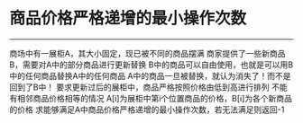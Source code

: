 # 商品价格严格递增的最小操作次数

---

商场中有一展柜A，其大小固定，现已被不同的商品摆满
商家提供了一些新商品B，需要对A中的部分商品进行更新替换
B中的商品可以自由使用，也就是可以用B中的任何商品替换A中的任何商品
A中的商品一旦被替换，就认为消失了！而不是回到了B中！
要求更新过后的展柜中，商品严格按照价格由低到高进行排列
不能有相邻商品价格相等的情况
A[i]为展柜中第i个位置商品的价格，B[i]为各个新商品的价格
求能够满足A中商品价格严格递增的最小操作次数，若无法满足则返回-1